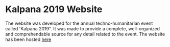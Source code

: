 # Kalpana 2019 Website
The website was developed for the annual techno-humanitarian event called 'Kalpana 2019". It was made to provide a complete, well-organized and comprehendable source for any detail related to the event. The website has been hosted [here]

[here]: https:///kalpana2019.netlify.com
